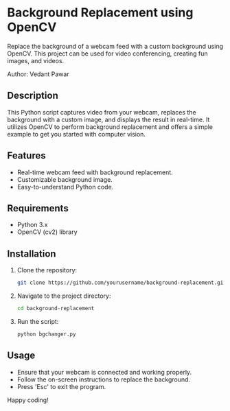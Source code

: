 # Background Replacement using OpenCV

Replace the background of a webcam feed with a custom background using OpenCV. This project can be used for video conferencing, creating fun images, and videos.

Author: Vedant Pawar

## Description

This Python script captures video from your webcam, replaces the background with a custom image, and displays the result in real-time. It utilizes OpenCV to perform background replacement and offers a simple example to get you started with computer vision.

## Features

- Real-time webcam feed with background replacement.
- Customizable background image.
- Easy-to-understand Python code.

## Requirements

- Python 3.x
- OpenCV (cv2) library

## Installation

1. Clone the repository:

   ```bash
   git clone https://github.com/yourusername/background-replacement.git

2. Navigate to the project directory:
    ```bash
    cd background-replacement
3. Run the script:
    ```bash
    python bgchanger.py
    
    
## Usage
- Ensure that your webcam is connected and working properly.
- Follow the on-screen instructions to replace the background.
- Press 'Esc' to exit the program.

Happy coding!